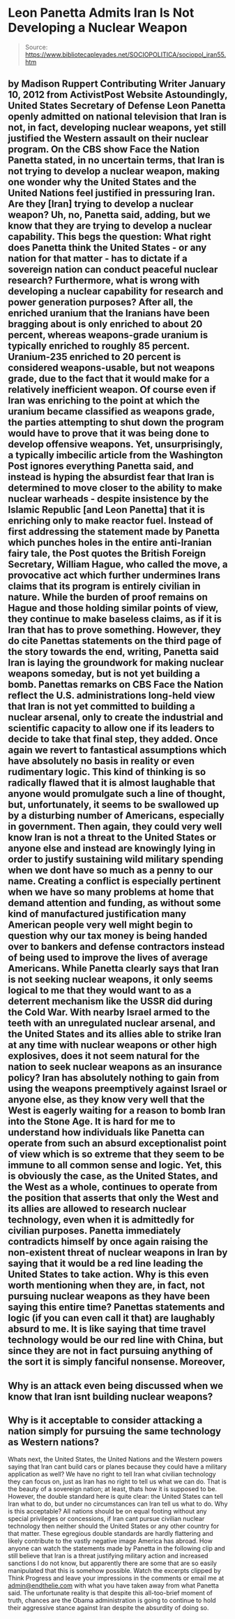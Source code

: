 # Leon Panetta Admits Iran Is Not Developing a Nuclear Weapon

> Source: https://www.bibliotecapleyades.net/SOCIOPOLITICA/sociopol_iran55.htm

by Madison Ruppert
Contributing Writer
January 10, 2012
from
ActivistPost Website
Astoundingly, United States Secretary of Defense Leon Panetta openly
admitted on national television that Iran is not, in fact, developing
nuclear weapons, yet still justified the Western assault on their nuclear
program.
On the CBS show Face the Nation Panetta stated, in no uncertain terms,
that Iran is not trying to develop a nuclear weapon, making one wonder why
the United States and the United Nations feel justified in pressuring Iran.
Are they [Iran] trying to develop a nuclear
weapon? Uh, no, Panetta said, adding, but we know that they are trying
to develop a nuclear capability.
This begs the question:
What right does Panetta think the United
States - or any nation for that matter - has to dictate if a sovereign
nation can conduct peaceful nuclear research?
Furthermore, what is wrong with developing a
nuclear capability for research and power generation purposes?
After all, the enriched uranium that the
Iranians have been bragging about is only enriched to about 20 percent,
whereas weapons-grade uranium is typically enriched to roughly 85 percent.
Uranium-235 enriched to 20 percent is considered weapons-usable, but not
weapons grade, due to the fact that it would make for a relatively
inefficient weapon.
Of course even if Iran was enriching to the point at which the uranium
became classified as weapons grade, the parties attempting to shut down the
program would have to prove that it was being done to develop offensive
weapons.
Yet, unsurprisingly, a typically
imbecilic article from the Washington Post
ignores everything Panetta said, and instead is hyping the absurdist fear
that Iran is determined to move closer to the ability to make nuclear
warheads - despite insistence by the Islamic Republic [and Leon Panetta]
that it is enriching only to make reactor fuel.
Instead of first addressing the statement made by Panetta which punches
holes in the entire anti-Iranian fairy tale, the Post quotes the British
Foreign Secretary, William Hague, who called the move,
a provocative act which further undermines
Irans claims that its program is entirely civilian in nature.
While the burden of proof remains on Hague and
those holding similar points of view, they continue to make baseless claims,
as if it is Iran that has to prove something.
However, they do cite Panettas statements on
the third page of the story
towards the end, writing,
Panetta said Iran is laying the groundwork
for making nuclear weapons someday, but is not yet building a bomb.
Panettas remarks on CBS Face the Nation reflect the U.S.
administrations long-held view that Iran is not yet committed to
building a nuclear arsenal, only to create the industrial and scientific
capacity to allow one if its leaders to decide to take that final step,
they added.
Once again we revert to fantastical assumptions
which have absolutely no basis in reality or even rudimentary logic.
This kind of thinking is so radically flawed that it is almost laughable
that anyone would promulgate such a line of thought, but, unfortunately, it
seems to be swallowed up by a disturbing number of Americans, especially in
government.
Then again, they could very well know Iran is not a threat to the United
States or anyone else and instead are knowingly lying in order to justify
sustaining wild military spending when we dont have so much as a penny to
our name.
Creating a conflict is especially pertinent when we have so many problems at
home that demand attention and funding, as without some kind of manufactured
justification many American people very well might begin to question why our
tax money is being handed over to bankers and defense contractors instead of
being used to improve the lives of average Americans.
While Panetta clearly says that Iran is not seeking nuclear weapons, it only
seems logical to me that they would want to as a deterrent mechanism like
the USSR did during the Cold War.
With nearby Israel armed to the teeth with an unregulated nuclear arsenal,
and the United States and its allies able to strike Iran at any time with
nuclear weapons or other high explosives, does it not seem natural for the
nation to seek nuclear weapons as an insurance policy?
Iran has absolutely nothing to gain from using the weapons preemptively
against Israel or anyone else, as they know very well that the West is
eagerly waiting for a reason to bomb Iran into the Stone Age.
It is hard for me to understand how individuals like Panetta can operate
from such an absurd exceptionalist point of view which is so extreme that
they seem to be immune to all common sense and logic.
Yet, this is obviously the case, as the United States, and the West as a
whole, continues to operate from the position that asserts that only the
West and its allies are allowed to research nuclear technology, even when it
is admittedly for civilian purposes.
Panetta immediately contradicts himself by once again raising the
non-existent threat of nuclear weapons in Iran by saying that it would be a
red line leading the United States to take action.
Why is this even worth mentioning when they are, in fact, not pursuing
nuclear weapons as they have been saying this entire time?
Panettas statements and logic (if you can even call it that) are laughably
absurd to me. It is like saying that time travel technology would be our red
line with China, but since they are not in fact pursuing anything of the
sort it is simply fanciful nonsense.
Moreover,
-
Why is an attack even being discussed
when we know that Iran isnt building nuclear weapons?
-
Why is it acceptable to consider
attacking a nation simply for pursuing the same technology as
Western nations?
-
Whats next, the United States,
the
United Nations and the Western powers saying that Iran cant build
cars or planes because they could have a military application as
well?
We have no right to tell Iran what civilian
technology they can focus on, just as Iran has no right to tell us what we
can do. That is the beauty of a sovereign nation; at least, thats how it is
supposed to be.
However, the double standard here is quite clear: the United States can tell
Iran what to do, but under no circumstances can Iran tell us what to do. Why
is this acceptable?
All nations should be on equal footing without any special privileges or
concessions, if Iran cant pursue civilian nuclear technology then neither
should the United States or any other country for that matter.
These egregious double standards are hardly flattering and likely contribute
to the vastly negative image America has abroad.
How anyone can watch the statements made by Panetta in the following clip
and still believe that Iran is a threat justifying military action and
increased sanctions I do not know, but apparently there are some that are so
easily manipulated that this is somehow possible.
Watch the excerpts clipped by Think Progress and leave your impressions in
the comments or email me at admin@endthelie.com with what you have taken
away from what Panetta said.
The unfortunate reality is that despite this all-too-brief moment of truth,
chances are
the Obama administration is going to continue to hold their
aggressive stance against Iran despite the absurdity of doing so.
